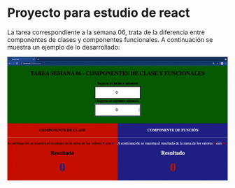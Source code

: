 # Proyecto para estudio de react

La tarea correspondiente a la semana 06, trata de la diferencia entre componentes de clases y componentes funcionales. A continuación se muestra un ejemplo de lo desarrollado:

![](./src/assets/img/demo-gif.gif)